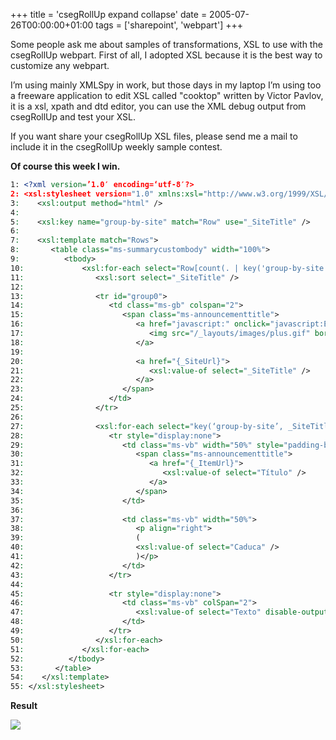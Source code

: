 +++
title = 'csegRollUp expand collapse'
date = 2005-07-26T00:00:00+01:00
tags = ['sharepoint', 'webpart']
+++


Some people ask me about samples of transformations, XSL to use with the csegRollUp webpart. First of all, I adopted XSL because it is the best way to customize any webpart.  
 

I’m using mainly XMLSpy in work, but those days in my laptop I’m using too a freeware application to edit XSL called "cooktop" written by Victor Pavlov, it is a xsl, xpath and dtd editor, you can use the XML debug output from csegRollUp and test your XSL.  

If you want share your csegRollUp XSL files, please send me a mail to include it in the csegRollUp weekly sample contest.  

**Of course this week I win.**

```xml	
1: <?xml version=’1.0′ encoding=‘utf-8′?>
2: <xsl:stylesheet version="1.0" xmlns:xsl="http://www.w3.org/1999/XSL/Transform">
3:    <xsl:output method="html" />
4:  
5:    <xsl:key name="group-by-site" match="Row" use="_SiteTitle" />
6:  
7:    <xsl:template match="Rows">
8:       <table class="ms-summarycustombody" width="100%">
9:          <tbody>
10:             <xsl:for-each select="Row[count(. | key('group-by-site', _SiteTitle)[1]) = 1]">
11:                <xsl:sort select="_SiteTitle" />
12:  
13:                <tr id="group0">
14:                   <td class="ms-gb" colspan="2">
15:                      <span class="ms-announcementtitle">
16:                         <a href="javascript:" onclick="javascript:ExpGroupBy(this);return false;">
17:                            <img src="/_layouts/images/plus.gif" border="0" />
18:                         </a>
19:  
20:                         <a href="{_SiteUrl}">
21:                            <xsl:value-of select="_SiteTitle" />
22:                         </a>
23:                      </span>
24:                   </td>
25:                </tr>
26:  
27:                <xsl:for-each select="key(‘group-by-site’, _SiteTitle)">
28:                   <tr style="display:none">
29:                      <td class="ms-vb" width="50%" style="padding-bottom: 3px">
30:                         <span class="ms-announcementtitle">
31:                            <a href="{_ItemUrl}">
32:                               <xsl:value-of select="Título" />
33:                            </a>
34:                         </span>
35:                      </td>
36:  
37:                      <td class="ms-vb" width="50%">
38:                         <p align="right">
39:                         (
40:                         <xsl:value-of select="Caduca" />  
41:                         )</p>
42:                      </td>
43:                   </tr>
44:  
45:                   <tr style="display:none">
46:                      <td class="ms-vb" colSpan="2">
47:                         <xsl:value-of select="Texto" disable-output-escaping="yes" />
48:                      </td>
49:                   </tr>
50:                </xsl:for-each>
51:             </xsl:for-each>
52:          </tbody>
53:       </table>
54:    </xsl:template>
55: </xsl:stylesheet>  
```

**Result**


![](/images/Sharepoint/o_csegRollUp-ExCol.jpg)